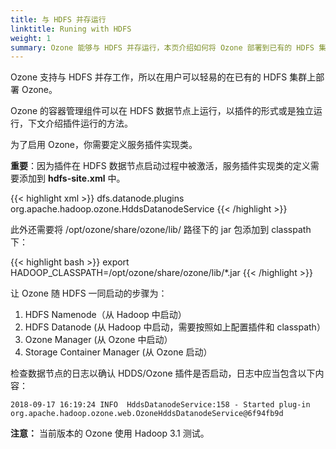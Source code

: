 ```yaml
---
title: 与 HDFS 并存运行
linktitle: Runing with HDFS
weight: 1
summary: Ozone 能够与 HDFS 并存运行，本页介绍如何将 Ozone 部署到已有的 HDFS 集群上。
---
```

<!---
  Licensed to the Apache Software Foundation (ASF) under one or more
  contributor license agreements.  See the NOTICE file distributed with
  this work for additional information regarding copyright ownership.
  The ASF licenses this file to You under the Apache License, Version 2.0
  (the "License"); you may not use this file except in compliance with
  the License.  You may obtain a copy of the License at

      http://www.apache.org/licenses/LICENSE-2.0

  Unless required by applicable law or agreed to in writing, software
  distributed under the License is distributed on an "AS IS" BASIS,
  WITHOUT WARRANTIES OR CONDITIONS OF ANY KIND, either express or implied.
  See the License for the specific language governing permissions and
  limitations under the License.
-->

Ozone 支持与 HDFS 并存工作，所以在用户可以轻易的在已有的 HDFS 集群上部署 Ozone。

Ozone 的容器管理组件可以在 HDFS 数据节点上运行，以插件的形式或是独立运行，下文介绍插件运行的方法。

为了启用 Ozone，你需要定义服务插件实现类。

<div class="alert alert-warning" role="alert">
<b>重要</b>：因为插件在 HDFS 数据节点启动过程中被激活，服务插件实现类的定义需要添加到 <b>hdfs-site.xml</b> 中。
</div>

{{< highlight xml >}}
<property>
   <name>dfs.datanode.plugins</name>
   <value>org.apache.hadoop.ozone.HddsDatanodeService</value>
</property>
{{< /highlight >}}

此外还需要将 /opt/ozone/share/ozone/lib/ 路径下的 jar 包添加到 classpath 下： 

{{< highlight bash >}}
export HADOOP_CLASSPATH=/opt/ozone/share/ozone/lib/*.jar
{{< /highlight >}}



让 Ozone 随 HDFS 一同启动的步骤为：

 1. HDFS Namenode（从 Hadoop 中启动）
 2. HDFS Datanode (从 Hadoop 中启动，需要按照如上配置插件和 classpath）
 3. Ozone Manager (从 Ozone 中启动）
 4. Storage Container Manager (从 Ozone 启动）

检查数据节点的日志以确认 HDDS/Ozone 插件是否启动，日志中应当包含以下内容：

```
2018-09-17 16:19:24 INFO  HddsDatanodeService:158 - Started plug-in org.apache.hadoop.ozone.web.OzoneHddsDatanodeService@6f94fb9d
```

<div class="alert alert-warning" role="alert">
<b>注意：</b> 当前版本的 Ozone 使用 Hadoop 3.1 测试。
</div>
